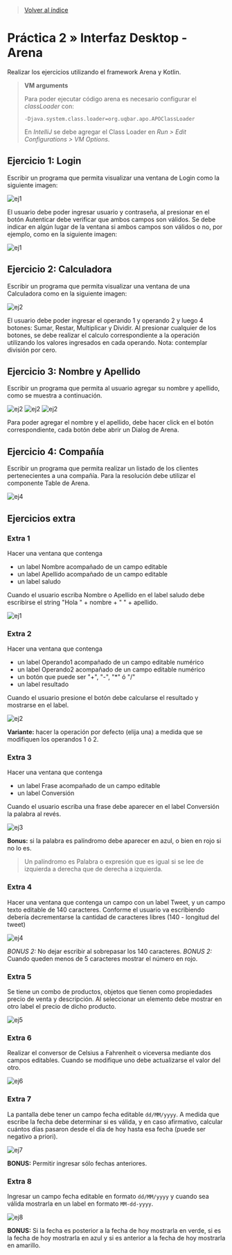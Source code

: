 > [Volver al índice](README.md#guias-practicas)

# Práctica 2 » Interfaz Desktop - Arena

Realizar los ejercicios utilizando el framework Arena y Kotlin.

> **VM arguments**
>
> Para poder ejecutar código arena es necesario configurar el _classLoader_ con:
>
> `-Djava.system.class.loader=org.uqbar.apo.APOClassLoader`
>
> En _IntelliJ_ se debe agregar el Class Loader en _Run > Edit Configurations > VM Options_.

## Ejercicio 1: Login

Escribir un programa que permita visualizar una ventana de Login como la siguiente imagen:

![ej1](_img/ej1.1.png)

El usuario debe poder ingresar usuario y contraseña, al presionar en el botón Autenticar debe verificar que ambos campos son válidos. Se debe indicar en algún lugar de la ventana si ambos campos son válidos o no, por ejemplo, como en la siguiente imagen:

![ej1](_img/ej1.2.png)

## Ejercicio 2: Calculadora

Escribir un programa que permita visualizar una ventana de una Calculadora como en la siguiente imagen:

![ej2](_img/ej2.png)

El usuario debe poder ingresar el operando 1 y operando 2 y luego 4 botones: Sumar, Restar, Multiplicar y Dividir.
Al presionar cualquier de los botones, se debe realizar el calculo correspondiente a la operación utilizando los valores ingresados en cada operando.
Nota: contemplar división por cero.

## Ejercicio 3: Nombre y Apellido

Escribir un programa que permita al usuario agregar su nombre y apellido, como se muestra a continuación.

![ej2](_img/ej3.png)
![ej2](_img/ej3.1.png)
![ej2](_img/ej3.2.png)

Para poder agregar el nombre y el apellido, debe hacer click en el botón correspondiente, cada botón debe abrir un Dialog de Arena.

## Ejercicio 4: Compañía

Escribir un programa que permita realizar un listado de los clientes pertenecientes a una compañía. Para la resolución debe utilizar el componente Table de Arena.

![ej4](_img/ej4.png)

## Ejercicios extra

### Extra 1

Hacer una ventana que contenga

- un label Nombre acompañado de un campo editable
- un label Apellido acompañado de un campo editable
- un label saludo

Cuando el usuario escriba Nombre o Apellido en el label saludo debe escribirse el string "Hola " + nombre + " " + apellido.

![ej1](_img/ej1-extra.png)

### Extra 2

Hacer una ventana que contenga

- un label Operando1 acompañado de un campo editable numérico
- un label Operando2 acompañado de un campo editable numérico
- un botón que puede ser "+", "-", "*" ó "/"
- un label resultado

Cuando el usuario presione el botón debe calcularse el resultado y mostrarse en el label.

![ej2](_img/ej2-extra.png)

**Variante:** hacer la operación por defecto (elija una) a medida que se modifiquen los operandos 1 ó 2.

### Extra 3

Hacer una ventana que contenga

- un label Frase acompañado de un campo editable
- un label Conversión

Cuando el usuario escriba una frase debe aparecer en el label Conversión la palabra al revés.

![ej3](_img/ej3-extra.png)

**Bonus:** si la palabra es palíndromo debe aparecer en azul, o bien en rojo si no lo es.

> Un palíndromo es Palabra o expresión que es igual si se lee de izquierda a derecha que de derecha a izquierda.

### Extra 4

Hacer una ventana que contenga un campo con un label Tweet, y un campo texto editable de 140 caracteres. Conforme el usuario va escribiendo debería decrementarse la cantidad de caracteres libres (140 - longitud del tweet)

![ej4](_img/ej4-extra.png)

*BONUS 2:* No dejar escribir al sobrepasar los 140 caracteres.
*BONUS 2:* Cuando queden menos de 5 caracteres mostrar el número en rojo.

### Extra 5

Se tiene un combo de productos, objetos que tienen como propiedades precio de venta y descripción. Al seleccionar un elemento debe mostrar en otro label el precio de dicho producto.

![ej5](_img/ej5-extra.png)

### Extra 6

Realizar el conversor de Celsius a Fahrenheit o viceversa mediante dos campos editables. Cuando se modifique uno debe actualizarse el valor del otro.

![ej6](_img/ej6-extra.png)

### Extra 7

La pantalla debe tener un campo fecha editable `dd/MM/yyyy`. A medida que escribe la fecha debe determinar si es válida, y en caso afirmativo, calcular cuántos días pasaron desde el día de hoy hasta esa fecha (puede ser negativo a priori).

![ej7](_img/ej7-extra.png)

**BONUS:** Permitir ingresar sólo fechas anteriores.

### Extra 8

Ingresar un campo fecha editable en formato `dd/MM/yyyy` y cuando sea válida mostrarla en un label en formato `MM-dd-yyyy`.

![ej8](_img/ej8-extra.png)

**BONUS:** Si la fecha es posterior a la fecha de hoy mostrarla en verde, si es la fecha de hoy mostrarla en azul y si es anterior a la fecha de hoy mostrarla en amarillo.
